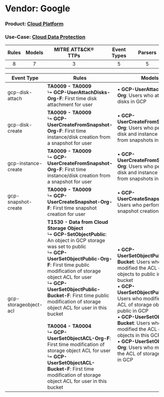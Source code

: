 Vendor: Google
==============
### Product: [Cloud Platform](../ds_google_cloud_platform.md)
### Use-Case: [Cloud Data Protection](../../../../UseCases/uc_cloud_data_protection.md)

| Rules | Models | MITRE ATT&CK® TTPs | Event Types | Parsers |
|:-----:|:------:|:------------------:|:-----------:|:-------:|
|   8   |   7    |         3          |      5      |    5    |

| Event Type    | Rules    | Models    |
| ---- | ---- | ---- |
| gcp-disk-attach       | <b>TA0009 - TA0009</b><br> ↳ <b>GCP-UserAttachDisks-Org-F</b>: First time disk attachment for user    |  • <b>GCP-UserAttachDisks-Org</b>: Users who attached disks in GCP    |
| gcp-disk-create       | <b>TA0009 - TA0009</b><br> ↳ <b>GCP-UserCreateFromSnapshot-Org-F</b>: First time instance/disk creation from a snapshot for user    |  • <b>GCP-UserCreateFromSnapshot-Org</b>: Users who performed disk and instance creations from snapshots in GCP    |
| gcp-instance-create   | <b>TA0009 - TA0009</b><br> ↳ <b>GCP-UserCreateFromSnapshot-Org-F</b>: First time instance/disk creation from a snapshot for user    |  • <b>GCP-UserCreateFromSnapshot-Org</b>: Users who performed disk and instance creations from snapshots in GCP    |
| gcp-snapshot-create   | <b>TA0009 - TA0009</b><br> ↳ <b>GCP-UserCreateSnapshot-Org-F</b>: First time snapshot creation for user    |  • <b>GCP-UserCreateSnapshot-Org</b>: Users who performed snapshot creations in GCP    |
| gcp-storageobject-acl | <b>T1530 - Data from Cloud Storage Object</b><br> ↳ <b>GCP-SetObjectPublic</b>: An object in GCP storage was set to public<br> ↳ <b>GCP-UserSetObjectPublic-Org-F</b>: First time public modification of storage object ACL for user<br> ↳ <b>GCP-UserSetObjectPublic-Bucket-F</b>: First time public modification of storage object ACL for user in this bucket<br><br><b>TA0004 - TA0004</b><br> ↳ <b>GCP-UserSetObjectACL-Org-F</b>: First time modification of storage object ACL for user<br> ↳ <b>GCP-UserSetObjectACL-Bucket-F</b>: First time modification of storage object ACL for user in this bucket |  • <b>GCP-UserSetObjectPublic-Bucket</b>: Users who modified the ACL of storage objects to public in this GCP bucket<br> • <b>GCP-UserSetObjectPublic-Org</b>: Users who modified the ACL of storage objects to public in GCP<br> • <b>GCP-UserSetObjectACL-Bucket</b>: Users who modified the ACL of storage objects in this GCP bucket<br> • <b>GCP-UserSetObjectACL-Org</b>: Users who modified the ACL of storage objects in GCP |